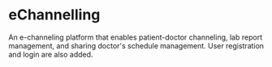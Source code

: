 # eChannelling
An e-channeling platform that enables patient-doctor channeling, lab report management, and sharing doctor's schedule management. User registration and login are also added. 

